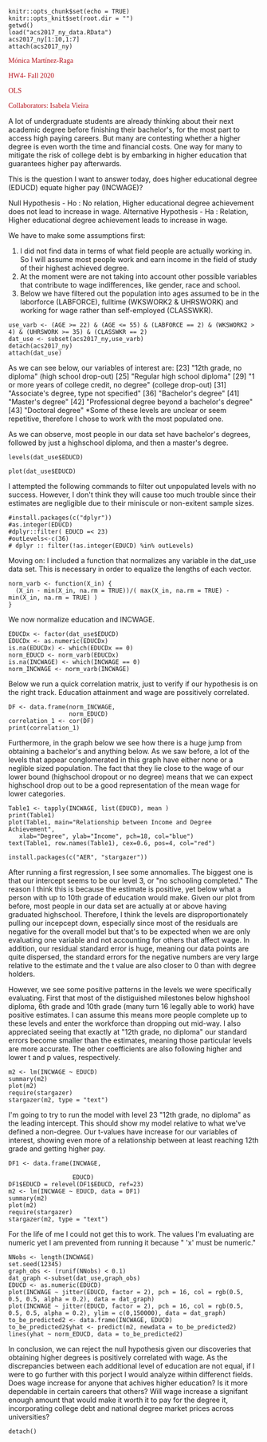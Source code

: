 

```{r setup, include=FALSE}
knitr::opts_chunk$set(echo = TRUE)
knitr::opts_knit$set(root.dir = "")
getwd()
load("acs2017_ny_data.RData")
acs2017_ny[1:10,1:7]
attach(acs2017_ny)
```

<p style="color:rgb(182,18,27);font-family:corbel">Mónica Martínez-Raga</p>
<p style="color:rgb(182,18,27);font-family:corbel">HW4- Fall 2020</p>
<p style="color:rgb(182,18,27);font-family:corbel">OLS</p>
<p style="color:rgb(182,18,27);font-family:corbel">Collaborators: Isabela Vieira</p>


A lot of undergraduate students are already thinking about their next academic degree before finishing their bachelor's, for the most part to access high paying careers. But many are contesting whether a higher degree is even worth the time and financial costs. One way for many to mitigate the risk of college debt is by embarking in higher education that guarantees higher pay afterwards.

This is the question I want to answer today, does higher educational degree (EDUCD) equate higher pay (INCWAGE)?

Null Hypothesis - Ho : No relation, Higher educational degree achievement does not lead to increase in wage.
Alternative Hypothesis - Ha :  Relation, Higher educational degree achievement leads to increase in wage. 



We have to make some assumptions first: 
1) I did not find data in terms of what field people are actually working in. So I will assume most people work and earn income in the field of study of their highest achieved degree. 
2) At the moment were are not taking into account other possible variables that contribute to wage indifferences, like gender, race and school.
2) Below we have filtered out the population into ages assumed to be in the laborforce (LABFORCE), fulltime (WKSWORK2 & UHRSWORK) and working for wage rather than self-employed (CLASSWKR).

```{r}
use_varb <- (AGE >= 22) & (AGE <= 55) & (LABFORCE == 2) & (WKSWORK2 > 4) & (UHRSWORK >= 35) & (CLASSWKR == 2)
dat_use <- subset(acs2017_ny,use_varb) 
detach(acs2017_ny)
attach(dat_use)
```


As we can see below, our variables of interest are:
[23] "12th grade, no diploma" (high school drop-out)
[25] "Regular high school diploma"
[29] "1 or more years of college credit, no degree" (college drop-out)
[31] "Associate's degree, type not specified"
[36] "Bachelor's degree" 
[41] "Master's degree"
[42] "Professional degree beyond a bachelor's degree"
[43] "Doctoral degree"
*Some of these levels are unclear or seem repetitive, therefore I chose to work with the most populated one.

As we can observe, most people in our data set have bachelor's degrees, followed by just a highschool diploma, and then a master's degree. 

```{r}
levels(dat_use$EDUCD)
```

```{r}
plot(dat_use$EDUCD)
```


I attempted the following commands to filter out unpopulated levels with no success. However, I don't think they will cause too much trouble since their estimates are negligible due to their miniscule or non-exitent sample sizes. 
```{r}
#install.packages(c("dplyr"))
#as.integer(EDUCD) 
#dplyr::filter( EDUCD =< 23)
#outLevels<-c(36)
# dplyr :: filter(!as.integer(EDUCD) %in% outLevels)
```




Moving on: I included a function that normalizes any variable in the dat_use data set. This is necessary in order to equalize the lengths of each vector.
```{r}
norm_varb <- function(X_in) {
  (X_in - min(X_in, na.rm = TRUE))/( max(X_in, na.rm = TRUE) - min(X_in, na.rm = TRUE) )
}
```

We now normalize education and INCWAGE. 
```{r}
EDUCDx <- factor(dat_use$EDUCD)
EDUCDx <- as.numeric(EDUCDx)
is.na(EDUCDx) <- which(EDUCDx == 0)
norm_EDUCD <- norm_varb(EDUCDx)
is.na(INCWAGE) <- which(INCWAGE == 0)
norm_INCWAGE <- norm_varb(INCWAGE)
```


Below we run a quick correlation matrix, just to verify if our hypothesis is on the right track. Education attainment and wage are possitively correlated. 
```{r}
DF <- data.frame(norm_INCWAGE,
                 norm_EDUCD)
correlation_1 <- cor(DF)
print(correlation_1)
```

Furthermore, in the graph below we see how there is a huge jump from obtaining a bachelor's and anything below. As we saw before, a lot of the levels that appear conglomerated in this graph have either none or a neglible sized population.  The fact that they lie close to the wage of our lower bound (highschool dropout or no degree) means that we can expect highschool drop out to be a good representation of the mean wage for lower categories.

```{r}
Table1 <- tapply(INCWAGE, list(EDUCD), mean )
print(Table1)
plot(Table1, main="Relationship between Income and Degree Achievement",
   xlab="Degree", ylab="Income", pch=18, col="blue")
text(Table1, row.names(Table1), cex=0.6, pos=4, col="red")
```

```{r}
install.packages(c("AER", "stargazer"))
```


After running a first regression, I see some annomalies. The biggest one is that our intercept seems to be our level 3, or "no schooling completed." The reason I think this is because the estimate is positive, yet below what a person with up to 10th grade of education would make. Given our plot from before, most people in our data set are actually at or above having graduated highschool. Therefore, I think the levels are disproportionately pulling our incepcept down, especially since most of the residuals are negative for the overall model but that's to be expected when we are only evaluating one variable and not accounting for others that affect wage. In addition, our residual standard error is huge, meaning our data points are quite dispersed, the standard errors for the negative numbers are very large relative to the estimate and the t value are also closer to 0 than with degree holders. 

However, we see some positive patterns in the levels we were specifically evaluating. First that most of the distiguished milestones below highshool diploma, 6th grade and 10th grade (many turn 16 legally able to work) have positive estimates. I can assume this means more people complete up to these levels and enter the workforce than dropping out mid-way. I also appreciated seeing that exactly at "12th grade, no diploma" our standard errors become smaller than the estimates, meaning those particular levels are more accurate. The other coefficients are also following higher and lower t and p values, respectively.
```{r}
m2 <- lm(INCWAGE ~ EDUCD)
summary(m2)
plot(m2)
require(stargazer)
stargazer(m2, type = "text")
```

I'm going to try to run the model with level 23 "12th grade, no diploma" as the leading intercept. This should show my model relative to what we've defined a non-degree. Our t-values have increase for our variables of interest, showing even more of a relationship between at least reaching 12th grade and getting higher pay.
```{r}
DF1 <- data.frame(INCWAGE, 
                  
                  EDUCD)
DF1$EDUCD = relevel(DF1$EDUCD, ref=23)
m2 <- lm(INCWAGE ~ EDUCD, data = DF1)
summary(m2)
plot(m2)
require(stargazer)
stargazer(m2, type = "text")
```


For the life of me I could not get this to work. The values I'm evaluating are numeric yet I am prevented from running it because " 'x' must be numeric."

```{r}
NNobs <- length(INCWAGE)
set.seed(12345) 
graph_obs <- (runif(NNobs) < 0.1)
dat_graph <-subset(dat_use,graph_obs)  
EDUCD <- as.numeric(EDUCD)
plot(INCWAGE ~ jitter(EDUCD, factor = 2), pch = 16, col = rgb(0.5, 0.5, 0.5, alpha = 0.2), data = dat_graph)
plot(INCWAGE ~ jitter(EDUCD, factor = 2), pch = 16, col = rgb(0.5, 0.5, 0.5, alpha = 0.2), ylim = c(0,150000), data = dat_graph)
to_be_predicted2 <- data.frame(INCWAGE, EDUCD)
to_be_predicted2$yhat <- predict(m2, newdata = to_be_predicted2)
lines(yhat ~ norm_EDUCD, data = to_be_predicted2)
```

In conclusion, we can reject the null hypothesis given our discoveries that obtaining higher degrees is positively correlated with wage. As the discrepancies between each additional level of education are not equal, if I were to go further with this porject I would analyze within differenct fields. Does wage increase for anyone that achives higher education? Is it more dependable in certain careers that others? Will wage increase a signifant enough amount that would make it worth it to pay for the degree it, incorporating college debt and national degree market prices across universities? 

```{r}
detach()
```
